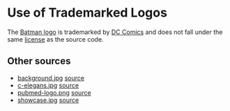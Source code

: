 # Use of Trademarked Logos

The [Batman logo](https://github.com/JonathanFeenstra/BATMAN/blob/master/static/img/batmanlogo.png)
is trademarked by [DC Comics](https://www.dccomics.com/copyright)
and does not fall under the same [license](https://github.com/JonathanFeenstra/BATMAN/blob/master/LICENSE)
as the source code.

## Other sources

* [background.jpg](https://github.com/JonathanFeenstra/BATMAN/blob/master/static/img/background.jpg) [source](https://hollywoodhatesme.files.wordpress.com/2011/01/batcave.jpg)
* [c-elegans.jpg](https://github.com/JonathanFeenstra/BATMAN/blob/master/static/img/c-elegans.jpg)
[source](http://previewcf.turbosquid.com/Preview/2014/07/07__00_00_12/worm01.jpg9f9a444b-0e83-4d7d-911f-5d36817e0741Original.jpg)
* [pubmed-logo.png](https://github.com/JonathanFeenstra/BATMAN/blob/master/static/img/pubmed-logo.png) [source](http://hidradenitissuppurativaawareness.org/hsawareness/wp-content/uploads/2015/12/pubmed-ncbi-logos.png)
* [showcase.jpg](https://github.com/JonathanFeenstra/BATMAN/blob/master/static/img/showcase.jpg)
 [source](https://iammagnus.com/website-design-background-1)
